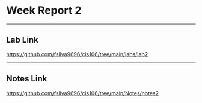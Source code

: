 # Week Report 2

<hr>

## Lab Link

https://github.com/fsilva9696/cis106/tree/main/labs/lab2

<hr>

## Notes Link

https://github.com/fsilva9696/cis106/tree/main/Notes/notes2